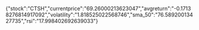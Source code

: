 {"stock":"CTSH","currentprice":"69.26000213623047","avgreturn":"-0.17138276814917092","volatility":"1.818525022568746","sma_50":"76.58920013427735","rsi":"17.998402692639033"}